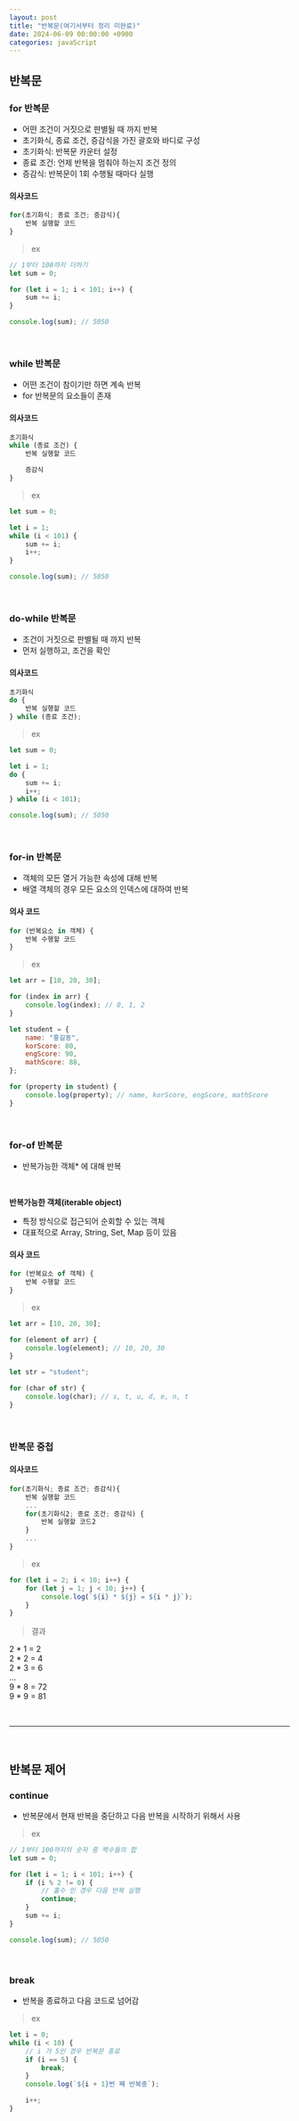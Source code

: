 ```yaml
---
layout: post
title: "반복문(여기서부터 정리 미완료)"
date: 2024-06-09 00:00:00 +0900
categories: javaScript
---
```


## 반복문

### for 반복문

-   어떤 조건이 거짓으로 판별될 때 까지 반복
-   초기화식, 종료 조건, 증감식을 가진 괄호와 바디로 구성
-   초기화식: 반복문 카운터 설정
-   종료 조건: 언제 반복을 멈춰야 하는지 조건 정의
-   증감식: 반복문이 1회 수행될 때마다 실행

#### 의사코드

```javascript
for(초기화식; 종료 조건; 증감식){
    반복 실행할 코드
}
```

> ex

```javascript
// 1부터 100까지 더하기
let sum = 0;

for (let i = 1; i < 101; i++) {
    sum += i;
}

console.log(sum); // 5050
```

<br>

### while 반복문

-   어떤 조건이 참이기만 하면 계속 반복
-   for 반복문의 요소들이 존재

#### 의사코드

```javascript
초기화식
while (종료 조건) {
    반복 실행할 코드

    증감식
}
```

> ex

```javascript
let sum = 0;

let i = 1;
while (i < 101) {
    sum += i;
    i++;
}

console.log(sum); // 5050
```

<br>

### do-while 반복문

-   조건이 거짓으로 판별될 때 까지 반복
-   먼저 실행하고, 조건을 확인

#### 의사코드

```javascript
초기화식
do {
    반복 실행할 코드
} while (종료 조건);
```

> ex

```javascript
let sum = 0;

let i = 1;
do {
    sum += i;
    i++;
} while (i < 101);

console.log(sum); // 5050
```

<br>

### for-in 반복문

-   객체의 모든 열거 가능한 속성에 대해 반복
-   배열 객체의 경우 모든 요소의 인덱스에 대하여 반복

#### 의사 코드

```javascript
for (반복요소 in 객체) {
    반복 수행할 코드
}
```

> ex

```javascript
let arr = [10, 20, 30];

for (index in arr) {
    console.log(index); // 0, 1, 2
}

let student = {
    name: "홍길동",
    korScore: 80,
    engScore: 90,
    mathScore: 88,
};

for (property in student) {
    console.log(property); // name, korScore, engScore, mathScore
}
```

<br>

### for-of 반복문

-   반복가능한 객체\* 에 대해 반복

<br>

**반복가능한 객체(iterable object)**<br>

-   특정 방식으로 접근되어 순회할 수 있는 객체
-   대표적으로 Array, String, Set, Map 등이 있음

#### 의사 코드

```javascript
for (반복요소 of 객체) {
    반복 수행할 코드
}
```

> ex

```javascript
let arr = [10, 20, 30];

for (element of arr) {
    console.log(element); // 10, 20, 30
}

let str = "student";

for (char of str) {
    console.log(char); // s, t, u, d, e, n, t
}
```

<br>

### 반복문 중첩

#### 의사코드

```javascript
for(초기화식; 종료 조건; 증감식){
    반복 실행할 코드
    ...
    for(초기화식2; 종료 조건; 증감식) {
        반복 실행할 코드2
    }
    ...
}
```

> ex

```javascript
for (let i = 2; i < 10; i++) {
    for (let j = 1; j < 10; j++) {
        console.log(`${i} * ${j} = ${i * j}`);
    }
}
```

> 결과

2 \* 1 = 2<br>
2 \* 2 = 4<br>
2 \* 3 = 6<br>
...<br>
9 \* 8 = 72<br>
9 \* 9 = 81<br>

<br>
<hr>
<br>

## 반복문 제어

### continue

-   반복문에서 현재 반복을 중단하고 다음 반복을 시작하기 위해서 사용

> ex

```javascript
// 1부터 100까지의 숫자 중 짝수들의 합
let sum = 0;

for (let i = 1; i < 101; i++) {
    if (i % 2 != 0) {
        // 홀수 인 경우 다음 반복 실행
        continue;
    }
    sum += i;
}

console.log(sum); // 5050
```

<br>

### break

-   반복을 종료하고 다음 코드로 넘어감

> ex

```javascript
let i = 0;
while (i < 10) {
    // i 가 5인 경우 반복문 종료
    if (i == 5) {
        break;
    }
    console.log(`${i + 1}번 째 반복중`);

    i++;
}
```
